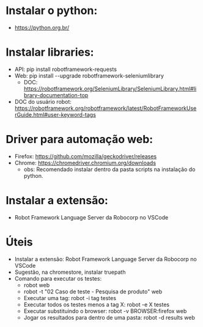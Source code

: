 # Instalar o python:
- https://python.org.br/

# Instalar libraries:
- API: pip install robotframework-requests 
- Web: pip install --upgrade robotframework-seleniumlibrary
  - DOC: https://robotframework.org/SeleniumLibrary/SeleniumLibrary.html#library-documentation-top 
- DOC do usuário robot: https://robotframework.org/robotframework/latest/RobotFrameworkUserGuide.html#user-keyword-tags   

# Driver para automação web:
- Firefox: https://github.com/mozilla/geckodriver/releases 
- Chrome: https://chromedriver.chromium.org/downloads 
  - obs: Recomendado instalar dentro da pasta scripts na instalação do python. 

# Instalar a extensão:
- Robot Framework Language Server da Robocorp no VSCode  

# Úteis
- Instalar a extensão: Robot Framework Language Server da Robocorp no VSCode
- Sugestão, na chromestore, instalar truepath
- Comando para executar os testes: 
  - robot web  
  - robot -t "02 Caso de teste - Pesquisa de produto" web
  - Executar uma tag: robot -i tag testes
  - Executar todos os testes menos a tag X: robot -e X testes
  - Executar substituindo o browser: robot -v BROWSER:firefox web
  - Jogar os resultados para dentro de uma pasta: robot -d results web 